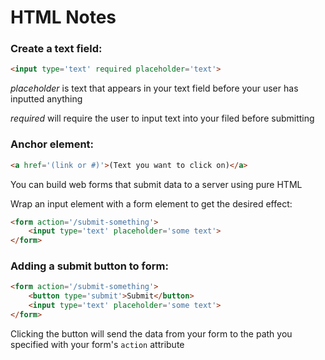 # HTML Notes

### Create a text field:
```HTML
<input type='text' required placeholder='text'>
```
*placeholder* is text that appears in your text field before your user has inputted anything

*required* will require the user to input text into your filed before submitting


### Anchor element:
```HTML
<a href='(link or #)'>(Text you want to click on)</a>
```
You can build web forms that submit data to a server using pure HTML

Wrap an input element with a form element to get the desired effect:
```HTML
<form action='/submit-something'>
	<input type='text' placeholder='some text'>
</form>
```

### Adding a submit button to form:
```HTML
<form action='/submit-something'>
	<button type='submit'>Submit</button>
	<input type='text' placeholder='some text'>
</form>
```
Clicking the button will send the data from your form to the path you specified with your form's `action` attribute

